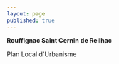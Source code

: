 ```yaml
---
layout: page
published: true
---
```


**Rouffignac Saint Cernin de Reilhac**

Plan Local d'Urbanisme